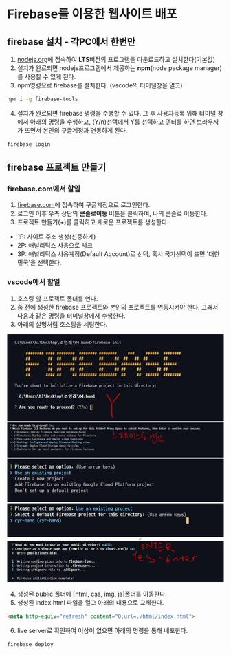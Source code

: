 # Firebase를 이용한 웹사이트 배포

## firebase 설치 - 각PC에서 한번만 
1. [nodejs.org](https://nodejs.org)에 접속하여 **LTS**버전의 프로그램을 다운로드하고 설치한다(기본값)
2. 설치가 완료되면 nodejs프로그램에서 제공하는 **npm**(node package manager)를 사용할 수 있게 된다.
3. npm명령으로 firebase를 설치한다. (vscode의 터미널창을 열고)
```bash
npm i -g firebase-tools
```
4. 설치가 완료되면 firebase 명령을 수행할 수 있다. 그 후 사용자등록 위해 터미널 창에서 아래의 
명령을 수행하고, (Y/n)선택에서 Y를 선택하고 엔터를 하면 브라우저가 뜨면서 본인의 구글계정과 연동하게 된다.

```bash
firebase login
```

## firebase 프로젝트 만들기
### firebase.com에서 할일
1. [firebase.com](http://firebase.com)에 접속하여 구글계정으로 로그인한다.
2. 로그인 이후 우측 상단의 **콘솔로이동** 버튼을 클릭하여, 나의 콘솔로 이동한다.
3. 프로젝트 만들기(+)를 클릭하고 새로운 프로젝트를 생성한다.
- 1P: 사이트 주소 생성(신중하게)
- 2P: 애널리틱스 사용으로 체크
- 3P: 애널리틱스 사용계정(Default Account)로 선택, 혹시 국가선택이 뜨면 '대한민국'을 선택한다.
### vscode에서 할일
1. 호스팅 할 프로젝트 폴더를 연다.
2. 좀 전에 생성한 firebase 프로젝트와 본인의 프로젝트를 연동시켜야 한다.
그래서 다음과 같은 명령을 터미널창에서 수행한다.
3. 아래의 설명처럼 호스팅을 세팅한다.

![fb](./capture/fb01.jpg)
![fb](./capture/fb02.jpg)
![fb](./capture/fb03.jpg)
![fb](./capture/fb04.jpg)
![fb](./capture/fb05.jpg)

4. 생성된 public 폴더에 [html, css, img, js]폴더를 이동한다.
5. 생성된 index.html 파일을 열고 아래의 내용으로 교체한다.

```html
<meta http-equiv="refresh" content="0;url=./html/index.html">
```

6. live server로 확인하여 이상이 없으면 아래의 명령을 통해 배포한다.
```bash
firebase deploy
```
